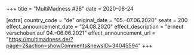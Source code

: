 +++
title = "MultiMadness #38"
date = 2020-08-24

[extra]
country_code = "de"
original_date = "05.–07.06.2020"
seats = 200
effect_announcement_date = "24.08.2020"
effect_description = "erneut verschoben auf 04.–06.06.2021"
effect_announcement_url = "https://multimadness.de/?page=2&action=showComments&newsID=34045594"
+++
